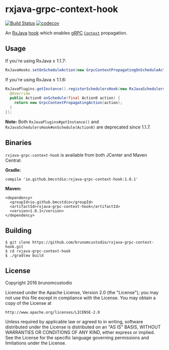 # rxjava-grpc-context-hook

[![Build Status](https://travis-ci.org/brunomcustodio/rxjava-grpc-context-hook.svg?branch=master)](https://travis-ci.org/brunomcustodio/rxjava-grpc-context-hook)
[![codecov](https://codecov.io/gh/brunomcustodio/rxjava-grpc-context-hook/branch/master/graph/badge.svg)](https://codecov.io/gh/brunomcustodio/rxjava-grpc-context-hook)

An
[RxJava](https://github.com/ReactiveX/RxJava)
[hook](https://github.com/ReactiveX/RxJava/pull/4007)
which enables
[gRPC](https://github.com/grpc/grpc-java)
[`Context`](http://www.grpc.io/grpc-java/javadoc/io/grpc/Context.html)
propagation.

## Usage

If you're using RxJava ≥ 1.1.7:

```java
RxJavaHooks.setOnScheduleAction(new GrpcContextPropagatingOnScheduleAction());
```

If you're using RxJava ≤ 1.1.6:

```java
RxJavaPlugins.getInstance().registerSchedulersHook(new RxJavaSchedulersHook() {
  @Override
  public Action0 onSchedule(final Action0 action) {
    return new GrpcContextPropagatingAction(action);
  }
});
```

**Note:**
Both
`RxJavaPlugins#getInstance()`
and
`RxJavaSchedulersHook#onSchedule(Action0)`
are deprecated since 1.1.7.

## Binaries

`rxjava-grpc-context-hook` is available from both JCenter and Maven Central:

**Gradle:**

```
compile 'io.github.bmcstdio:rxjava-grpc-context-hook:1.0.1'
```

**Maven:**

```
<dependency>
  <groupId>io.github.bmcstdio</groupId>
  <artifactId>rxjava-grpc-context-hook</artifactId>
  <version>1.0.1</version>
</dependency>
```

## Building

```
$ git clone https://github.com/brunomcustodio/rxjava-grpc-context-hook.git
$ cd rxjava-grpc-context-hook
$ ./gradlew build
```

## License

Copyright 2016 brunomcustodio

Licensed under the Apache License, Version 2.0 (the "License");
you may not use this file except in compliance with the License.
You may obtain a copy of the License at

    http://www.apache.org/licenses/LICENSE-2.0

Unless required by applicable law or agreed to in writing, software
distributed under the License is distributed on an "AS IS" BASIS,
WITHOUT WARRANTIES OR CONDITIONS OF ANY KIND, either express or implied.
See the License for the specific language governing permissions and
limitations under the License.
